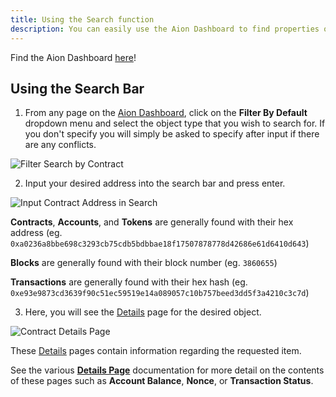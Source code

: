 ```yaml
---
title: Using the Search function
description: You can easily use the Aion Dashboard to find properties of any Contract, Account, Transaction, Block, or Token on the network.
---
```


Find the Aion Dashboard [here](https://mainnet.aion.network/#section-/dashboard)!

## Using the Search Bar

1. From any page on the [Aion Dashboard](https://mainnet.aion.network/#section-/dashboard), click on the **Filter By Default** dropdown menu and select the object type that you wish to search for. If you don't specify you will simply be asked to specify after input if there are any conflicts.

 ![Filter Search by Contract](https://raw.githubusercontent.com/aionnetwork/docs/master/developers/tools/dashboard/images/filter-search-by-contract.gif)

2. Input your desired address into the search bar and press enter.

 ![Input Contract Address in Search](https://raw.githubusercontent.com/aionnetwork/docs/master/developers/tools/dashboard/images/input-contract-address.gif)

 **Contracts**, **Accounts**, and **Tokens** are generally found with their hex address (eg. `0xa0236a8bbe698c3293cb75cdb5bdbbae18f17507878778d42686e61d6410d643`)

 **Blocks** are generally found with their block number (eg. `3860655`)

 **Transactions** are generally found with their hex hash (eg. `0xe93e9873cd3639f90c51ec59519e14a089057c10b757beed3dd5f3a4210c3c7d`)

3. Here, you will see the [Details](tools-dashboard-_index.md#section-Details-Pages) page for the desired object.

 ![Contract Details Page](https://raw.githubusercontent.com/aionnetwork/docs/master/developers/tools/dashboard/images/contract-details-page.png)

These [Details](tools-dashboard-_index.md#section-Details-Pages) pages contain information regarding the requested item.

See the various [**Details Page**](tools-dashboard-_index.md#section-Details-Pages) documentation for more detail on the contents of these pages such as **Account Balance**, **Nonce**, or **Transaction Status**.
